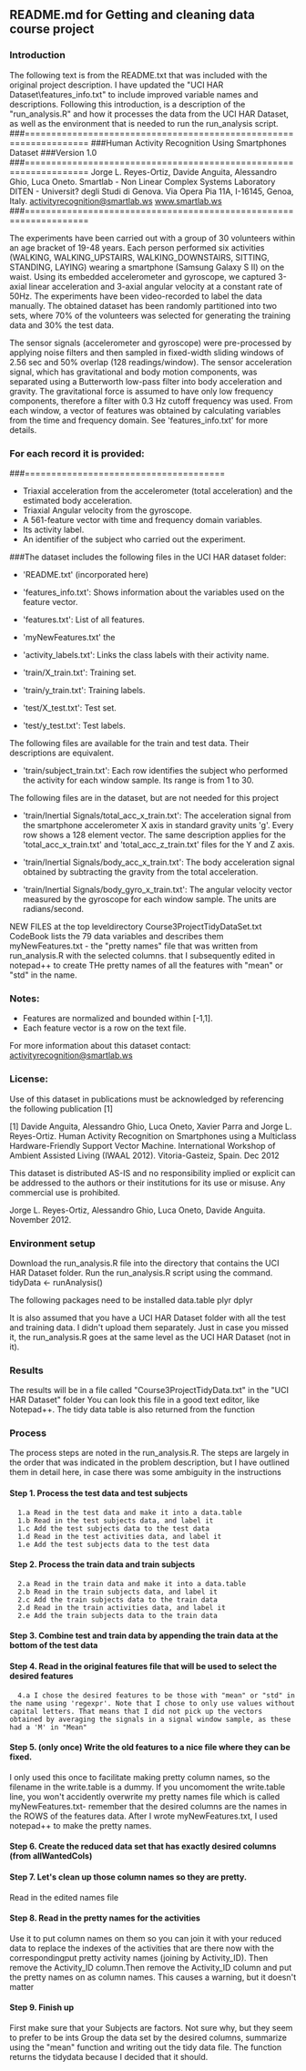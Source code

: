 ## README.md for Getting and cleaning data course project
### Introduction

The following text is from the README.txt that was included with the original project description.
I have updated the "UCI HAR Dataset\features_info.txt" to include improved variable names and descriptions. Following this introduction, is a description of the "run_analysis.R" and how it processes the data from the UCI HAR Dataset, as well as the environment that is needed to run the  run_analysis script.
###==================================================================
###Human Activity Recognition Using Smartphones Dataset
###Version 1.0
###==================================================================
Jorge L. Reyes-Ortiz, Davide Anguita, Alessandro Ghio, Luca Oneto.
Smartlab - Non Linear Complex Systems Laboratory
DITEN - Universit? degli Studi di Genova.
Via Opera Pia 11A, I-16145, Genoa, Italy.
activityrecognition@smartlab.ws
www.smartlab.ws
###==================================================================

The experiments have been carried out with a group of 30 volunteers within an age bracket of 19-48 years. Each person performed six activities (WALKING, WALKING_UPSTAIRS, WALKING_DOWNSTAIRS, SITTING, STANDING, LAYING) wearing a smartphone (Samsung Galaxy S II) on the waist. Using its embedded accelerometer and gyroscope, we captured 3-axial linear acceleration and 3-axial angular velocity at a constant rate of 50Hz. The experiments have been video-recorded to label the data manually. The obtained dataset has been randomly partitioned into two sets, where 70% of the volunteers was selected for generating the training data and 30% the test data. 

The sensor signals (accelerometer and gyroscope) were pre-processed by applying noise filters and then sampled in fixed-width sliding windows of 2.56 sec and 50% overlap (128 readings/window). The sensor acceleration signal, which has gravitational and body motion components, was separated using a Butterworth low-pass filter into body acceleration and gravity. The gravitational force is assumed to have only low frequency components, therefore a filter with 0.3 Hz cutoff frequency was used. From each window, a vector of features was obtained by calculating variables from the time and frequency domain. See 'features_info.txt' for more details. 

### For each record it is provided:
###======================================

- Triaxial acceleration from the accelerometer (total acceleration) and the estimated body acceleration.
- Triaxial Angular velocity from the gyroscope. 
- A 561-feature vector with time and frequency domain variables. 
- Its activity label. 
- An identifier of the subject who carried out the experiment.

###The dataset includes the following files in the UCI HAR dataset folder:

- 'README.txt' (incorporated here)

- 'features_info.txt': Shows information about the variables used on the feature vector.

- 'features.txt': List of all features.
-  'myNewFeatures.txt' the 

- 'activity_labels.txt': Links the class labels with their activity name.

- 'train/X_train.txt': Training set.

- 'train/y_train.txt': Training labels.

- 'test/X_test.txt': Test set.

- 'test/y_test.txt': Test labels.

The following files are available for the train and test data. Their descriptions are equivalent. 

- 'train/subject_train.txt': Each row identifies the subject who performed the activity for each window sample. Its range is from 1 to 30. 

The following files are in the dataset, but are not needed for this project
- 'train/Inertial Signals/total_acc_x_train.txt': The acceleration signal from the smartphone accelerometer X axis in standard gravity units 'g'. Every row shows a 128 element vector. The same description applies for the 'total_acc_x_train.txt' and 'total_acc_z_train.txt' files for the Y and Z axis. 

- 'train/Inertial Signals/body_acc_x_train.txt': The body acceleration signal obtained by subtracting the gravity from the total acceleration. 

- 'train/Inertial Signals/body_gyro_x_train.txt': The angular velocity vector measured by the gyroscope for each window sample. The units are radians/second. 

NEW FILES at the top leveldirectory
Course3ProjectTidyDataSet.txt CodeBook lists the 79 data variables and describes them
myNewFeatures.txt - the "pretty names" file that was written from run_analysis.R with the selected columns. that I subsequently edited in notepad++ to create THe pretty names of all the features with "mean" or "std" in the name.

### Notes: 

- Features are normalized and bounded within [-1,1].
- Each feature vector is a row on the text file.

For more information about this dataset contact: activityrecognition@smartlab.ws

### License:

Use of this dataset in publications must be acknowledged by referencing the following publication [1] 

[1] Davide Anguita, Alessandro Ghio, Luca Oneto, Xavier Parra and Jorge L. Reyes-Ortiz. Human Activity Recognition on Smartphones using a Multiclass Hardware-Friendly Support Vector Machine. International Workshop of Ambient Assisted Living (IWAAL 2012). Vitoria-Gasteiz, Spain. Dec 2012

This dataset is distributed AS-IS and no responsibility implied or explicit can be addressed to the authors or their institutions for its use or misuse. Any commercial use is prohibited.

Jorge L. Reyes-Ortiz, Alessandro Ghio, Luca Oneto, Davide Anguita. November 2012.

### Environment setup
Download the run_analysis.R file into the directory that contains the UCI HAR Dataset folder. 
Run the run_analysis.R script using the command. 
tidyData <- runAnalysis()

The following packages need to be installed
data.table
plyr
dplyr

It is also assumed that you have a UCI HAR Dataset folder with all the test and training data. I didn't upload them separately. Just in case you missed it, the run_analysis.R goes at the same level as the UCI HAR Dataset (not in it).

### Results
The results will be in a file called "Course3ProjectTidyData.txt" in the "UCI HAR Dataset" folder
You can look this file  in a good text editor, like Notepad++.
The tidy data table is also returned from the function
### Process
The process steps are noted in the run_analysis.R. The steps are largely in the order that 
was indicated in the problem description, but I have outlined them in detail here, in case there
was some ambiguity in the instructions

#### Step 1. Process the test data and test subjects
      1.a Read in the test data and make it into a data.table 
      1.b Read in the test subjects data, and label it
      1.c Add the test subjects data to the test data 
      1.d Read in the test activities data, and label it
      1.e Add the test subjects data to the test data
#### Step 2. Process the train data and train subjects      
      2.a Read in the train data and make it into a data.table 
      2.b Read in the train subjects data, and label it
      2.c Add the train subjects data to the train data 
      2.d Read in the train activities data, and label it
      2.e Add the train subjects data to the train data
      
#### Step 3. Combine test and train data by appending the train data at the bottom of the test data

#### Step 4. Read in the original features file that will be used to select the desired features 
      4.a I chose the desired features to be those with "mean" or "std" in the name using 'regexpr'. Note that I chose to only use values without capital letters. That means that I did not pick up the vectors obtained by averaging the signals in a signal window sample, as these had a 'M' in "Mean"

#### Step 5. (only once) Write the old features to a nice file where they can be fixed. 
I only used this once to facilitate making  pretty column names, so the filename in the write.table is a dummy. If you uncomoment the write.table line, you won't accidently overwrite my pretty names file which is called myNewFeatures.txt- remember that the desired columns are the names in the ROWS of the features data. After I wrote myNewFeatures.txt, I used notepad++ to make the pretty names.

#### Step 6. Create the reduced data set that has exactly desired columns (from allWantedCols) 
#### Step 7. Let's clean up those column names so they are pretty. 
Read in the edited names file 

#### Step 8. Read in the pretty names for the activities 
Use it to put column names on them so you can join it with your reduced data to replace the indexes of the activities that are there now with the correspondingput  pretty activity names (joining by Activity_ID). Then remove the Activity_ID column.Then remove the Activity_ID column and put the pretty names on as column names. This causes a warning, but it doesn't matter

#### Step 9. Finish up 
First make sure that your Subjects are factors. Not sure why, but they seem to prefer to be ints  Group the data set by the desired columns, summarize using the "mean" function and writing out the tidy data file. The function returns the tidydata because I decided that it should. 
     